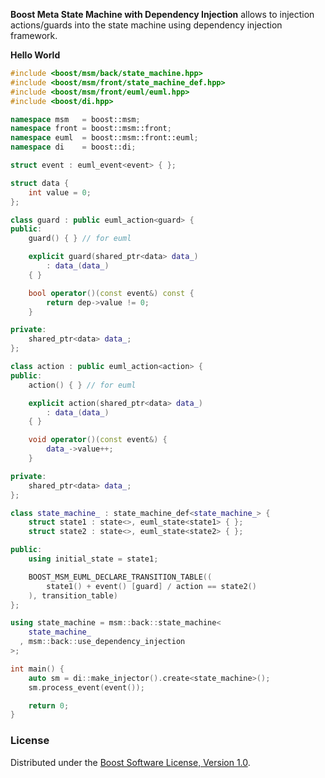 **Boost Meta State Machine with Dependency Injection** allows to injection actions/guards into the state machine using dependency injection framework.

**Hello World**
```cpp
#include <boost/msm/back/state_machine.hpp>
#include <boost/msm/front/state_machine_def.hpp>
#include <boost/msm/front/euml/euml.hpp>
#include <boost/di.hpp>

namespace msm   = boost::msm;
namespace front = boost::msm::front;
namespace euml  = boost::msm::front::euml;
namespace di    = boost::di;

struct event : euml_event<event> { };

struct data {
    int value = 0;
};

class guard : public euml_action<guard> {
public:
    guard() { } // for euml

    explicit guard(shared_ptr<data> data_)
        : data_(data_)
    { }

    bool operator()(const event&) const {
        return dep->value != 0;
    }

private:
    shared_ptr<data> data_;
};

class action : public euml_action<action> {
public:
    action() { } // for euml

    explicit action(shared_ptr<data> data_)
        : data_(data_)
    { }

    void operator()(const event&) {
        data_->value++;
    }

private:
    shared_ptr<data> data_;
};

class state_machine_ : state_machine_def<state_machine_> {
    struct state1 : state<>, euml_state<state1> { };
    struct state2 : state<>, euml_state<state2> { };

public:
    using initial_state = state1;

    BOOST_MSM_EUML_DECLARE_TRANSITION_TABLE((
        state1() + event() [guard] / action == state2()
    ), transition_table)
};

using state_machine = msm::back::state_machine<
    state_machine_
  , msm::back::use_dependency_injection
>;

int main() {
    auto sm = di::make_injector().create<state_machine>();
    sm.process_event(event());

    return 0;
}
```

### License
Distributed under the [Boost Software License, Version 1.0](http://www.boost.org/LICENSE_1_0.txt).

